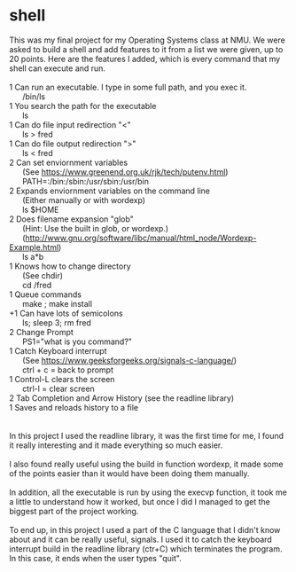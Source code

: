 # shell

This was my final project for my Operating Systems class at NMU. We were asked to build a shell and add features to it from a list we were given, up to 20 points. Here are the features I added, which is every command that my shell can execute and run.<br/>
<br/>
  1 Can run an executable.  I type in some full path, and you exec it.<br/>
  &nbsp;&nbsp;&nbsp;&nbsp;&nbsp;&nbsp;/bin/ls<br/>
  1 You search the path for the executable<br/>
  &nbsp;&nbsp;&nbsp;&nbsp;&nbsp;&nbsp;ls<br/>
  1 Can do file input redirection "<"<br/>
  &nbsp;&nbsp;&nbsp;&nbsp;&nbsp;&nbsp;ls > fred<br/>
  1 Can do file output redirection ">"<br/>
  &nbsp;&nbsp;&nbsp;&nbsp;&nbsp;&nbsp;ls < fred<br/>
  2 Can set enviornment variables<br/>
  &nbsp;&nbsp;&nbsp;&nbsp;&nbsp;&nbsp;(See https://www.greenend.org.uk/rjk/tech/putenv.html)<br/>
  &nbsp;&nbsp;&nbsp;&nbsp;&nbsp;&nbsp;PATH=:/bin:/sbin:/usr/sbin:/usr/bin<br/>
  2 Expands enviornment variables on the command line<br/>
  &nbsp;&nbsp;&nbsp;&nbsp;&nbsp;&nbsp;(Either manually or with wordexp)<br/>
  &nbsp;&nbsp;&nbsp;&nbsp;&nbsp;&nbsp;ls $HOME<br/>
  2 Does filename expansion "glob" <br/>
  &nbsp;&nbsp;&nbsp;&nbsp;&nbsp;&nbsp;(Hint:  Use the built in glob, or wordexp.)<br/>
  &nbsp;&nbsp;&nbsp;&nbsp;&nbsp;&nbsp;(http://www.gnu.org/software/libc/manual/html_node/Wordexp-Example.html)<br/>
  &nbsp;&nbsp;&nbsp;&nbsp;&nbsp;&nbsp;ls a*b<br/>
  1 Knows how to change directory<br/>
  &nbsp;&nbsp;&nbsp;&nbsp;&nbsp;&nbsp;(See chdir)<br/>
  &nbsp;&nbsp;&nbsp;&nbsp;&nbsp;&nbsp;cd /fred<br/>
  1 Queue commands<br/>
  &nbsp;&nbsp;&nbsp;&nbsp;&nbsp;&nbsp;make ; make install<br/>
  +1 Can have lots of semicolons<br/>
  &nbsp;&nbsp;&nbsp;&nbsp;&nbsp;&nbsp;ls; sleep 3; rm fred<br/>
  2 Change Prompt<br/>
  &nbsp;&nbsp;&nbsp;&nbsp;&nbsp;&nbsp;PS1="what is you command?"<br/>
  1 Catch Keyboard interrupt<br/>
  &nbsp;&nbsp;&nbsp;&nbsp;&nbsp;&nbsp;(See https://www.geeksforgeeks.org/signals-c-language/)<br/>
  &nbsp;&nbsp;&nbsp;&nbsp;&nbsp;&nbsp;ctrl + c = back to prompt<br/>
  1 Control-L clears the screen<br/>
  &nbsp;&nbsp;&nbsp;&nbsp;&nbsp;&nbsp;ctrl-l = clear screen<br/>
  2 Tab Completion and Arrow History (see the readline library)<br/>
  1 Saves and reloads history to a file<br/>
  <br/>
  <br/>
In this project I used the readline library, it was the first time for me, I found it really interesting and it made everything so much easier. <br/>
<br/>
I also found really useful using the build in function wordexp, it made some of the points easier than it would have been doing them manually.<br/>
<br/>
In addition, all the executable is run by using the execvp function, it took me a little to understand how it worked, but once I did I managed to get the biggest part of the project working.<br/>
<br/>
To end up, in this project I used a part of the C language that I didn't know about and it can be really useful, signals. I used it to catch the keyboard interrupt build in the readline library (ctr+C) which terminates the program. In this case, it ends when the user types "quit".<br/>
